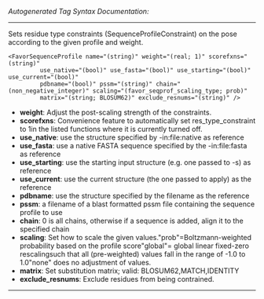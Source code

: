 _Autogenerated Tag Syntax Documentation:_

---
Sets residue type constraints (SequenceProfileConstraint) on the pose according to the given profile and weight.

```
<FavorSequenceProfile name="(string)" weight="(real; 1)" scorefxns="(string)"
         use_native="(bool)" use_fasta="(bool)" use_starting="(bool)" use_current="(bool)"
         pdbname="(bool)" pssm="(string)" chain="(non_negative_integer)" scaling="(favor_seqprof_scaling_type; prob)"
         matrix="(string; BLOSUM62)" exclude_resnums="(string)" />
```

-   **weight**: Adjust the post-scaling strength of the constraints.
-   **scorefxns**: Convenience feature to automatically set res_type_constraint to 1in the listed functions where it is currently turned off.
-   **use_native**: use the structure specified by -in:file:native as reference
-   **use_fasta**: use a native FASTA sequence specified by the -in:file:fasta as reference
-   **use_starting**: use the starting input structure (e.g. one passed to -s) as reference
-   **use_current**: use the current structure (the one passed to apply) as the reference
-   **pdbname**: use the structure specified by the filename as the reference
-   **pssm**: a filename of a blast formatted pssm file containing the sequence profile to use
-   **chain**: 0 is all chains, otherwise if a sequence is added, align it to the specified chain
-   **scaling**: Set how to scale the given values."prob"=Boltzmann-weighted probability based on the profile score"global"= global linear fixed-zero rescalingsuch that all (pre-weighted) values fall in the range of -1.0 to 1.0"none" does no adjustment of values.
-   **matrix**: Set substitution matrix; valid:  BLOSUM62,MATCH,IDENTITY
-   **exclude_resnums**: Exclude residues from being contrained.

---
